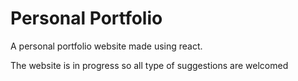 # Personal Portfolio

A personal portfolio website made using react.

The website is in progress so all type of suggestions are welcomed